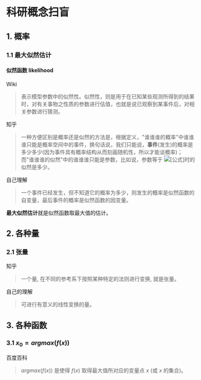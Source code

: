 # 科研概念扫盲

## 1. 概率

### 1.1 最大似然估计

#### 似然函数 likelihood

Wiki

> 表示模型参数中的似然性。似然性，则是用于在已知某些观测所得到的结果时，对有关事物之性质的参数进行估值，也就是说已观察到某事件后，对相关参数进行猜测。

知乎

> 一种方便区别是概率还是似然的方法是，根据定义，"谁谁谁的概率"中谁谁谁只能是概率空间中的事件，换句话说，我们只能说，**事件**(发生)的概率是多少多少(因为事件具有概率结构从而刻画随机性，所以才能谈概率)；而"谁谁谁的似然"中的谁谁谁只能是参数，比如说，参数等于 ![[公式]](https://www.zhihu.com/equation?tex=%5Ctheta+)时的似然是多少。

自己理解

>  一个事件已经发生，但不知道它的概率为多少，则发生的概率是似然函数的自变量，最后事件的概率是似然函数的因变量。

**最大似然估计**就是似然函数取最大值的估计。

## 2. 各种量

### 2.1 张量

知乎

> 一个量, 在不同的参考系下按照某种特定的法则进行变换, 就是张量。

自己的理解

> 可进行有意义的线性变换的量。

## 3. 各种函数

### 3.1 $x_{0}=argmax(f(x))$

百度百科

> $argmax(f(x))$ 是使得 $f(x)$ 取得最大值所对应的变量点 $x$ (或 $x$ 的集合)。

